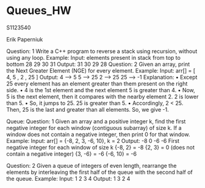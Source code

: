 # Queues_HW

S1123540

Erik Paperniuk


Question: 1
Write a C++ program to reverse a stack using recursion, without using any loop.
Example:
Input: elements present in stack from top to bottom 28 29 30 31
Output: 31 30 29 28 
Question: 2
Given an array, print the Next Greater Element (NGE) for every element.
Example:
Input: arr[] = [ 4, 5 , 2 , 25 ]
Output:  4      –>   5
               5      –>   25
               2      –>   25
              25     –>   -1
Explanation: 
•	Except 25 every element has an element greater than them present on the right side.
•	4 is the 1st element and the next element 5 is greater than 4.
•	Now, 5 is the next element, then it compares with the nearby element 2. 2 is lower than 5. 
•	So, it jumps to 25. 25 is greater than 5.
•	Accordingly, 2 < 25. Then, 25 is the last and greater than all elements. So, we give -1.

Queue:
Question: 1
Given an array and a positive integer k, find the first negative integer for each window (contiguous subarray) of size k. If a window does not contain a negative integer, then print 0 for that window.
Example: 
	Input: arr[] = {-8, 2, 3, -6, 10}, k = 2
Output: -8 0 -6 -6
First negative integer for each window of size k
{-8, 2} = -8
{2, 3} = 0 (does not contain a negative integer)
{3, -6} = -6
{-6, 10} = -6

Question: 2
	Given a queue of integers of even length, rearrange the elements by interleaving the first half of the queue with the second half of the queue.
Example:
	Input:  1 2 3 4
Output: 1 3 2 4



